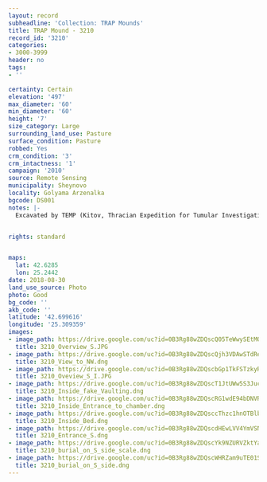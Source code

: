```yaml
---
layout: record
subheadline: 'Collection: TRAP Mounds'
title: TRAP Mound - 3210
record_id: '3210'
categories:
- 3000-3999
header: no
tags:
- ''

certainty: Certain
elevation: '497'
max_diameter: '60'
min_diameter: '60'
height: '7'
size_category: Large
surrounding_land_use: Pasture
surface_condition: Pasture
robbed: Yes
crm_condition: '3'
crm_intactness: '1'
campaign: '2010'
source: Remote Sensing
municipality: Sheynovo
locality: Golyama Arzenalka
bgcode: DS001
notes: |-
  Excavated by TEMP (Kitov, Thracian Expedition for Tumular Investigations). Tomb inside. Outside Sarcophagus brought from Malkata mogila. On the top geodetic point PT 3.


rights: standard


maps:
  lat: 42.6285
  lon: 25.2442
date: 2018-08-30
land_use_source: Photo
photo: Good
bg_code: ''
akb_code: ''
latitude: '42.699616'
longitude: '25.309359'
images:
- image_path: https://drive.google.com/uc?id=0B3Rg88wZDQscQ05TeWwySEtMOXM
  title: 3210_Overview_S.JPG
- image_path: https://drive.google.com/uc?id=0B3Rg88wZDQscQjh3VDAwSTdReVk
  title: 3210_View_to_NW.dng
- image_path: https://drive.google.com/uc?id=0B3Rg88wZDQscbGp1TkFSTzkyR00
  title: 3210_Oveview_S_I.JPG
- image_path: https://drive.google.com/uc?id=0B3Rg88wZDQscT1JtUWw5S3JucWc
  title: 3210_Inside_fake_Vaulting.dng
- image_path: https://drive.google.com/uc?id=0B3Rg88wZDQscRG1wdE94bDNVRUU
  title: 3210_Inside_Entrance_to_chamber.dng
- image_path: https://drive.google.com/uc?id=0B3Rg88wZDQsccThzc1hnOTBlb3c
  title: 3210_Inside_Bed.dng
- image_path: https://drive.google.com/uc?id=0B3Rg88wZDQscdHEwLVV4YmVSN1k
  title: 3210_Entrance_S.dng
- image_path: https://drive.google.com/uc?id=0B3Rg88wZDQscYk9NZURVZktYaGM
  title: 3210_burial_on_S_side_scale.dng
- image_path: https://drive.google.com/uc?id=0B3Rg88wZDQscWHRZam9uTE01S0U
  title: 3210_burial_on_S_side.dng
---
```

